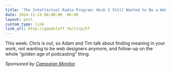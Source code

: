 ```yaml
---
title: 'The Intellectual Radio Program: Wish I Still Wanted to Be a Web Designer'
date: 2014-11-13 00:00:00 -06:00
layout: post
custom_type: link
link_url: http://goodstuff.fm/tirp/57
---
```


This week: Chris is out, so Adam and Tim talk about finding meaning in your work, not wanting to be web designers anymore, and follow-up on the whole “golden age of podcasting” thing.

*Sponsored by [Campaign Monitor](http://www.campaignmonitor.com/).*
